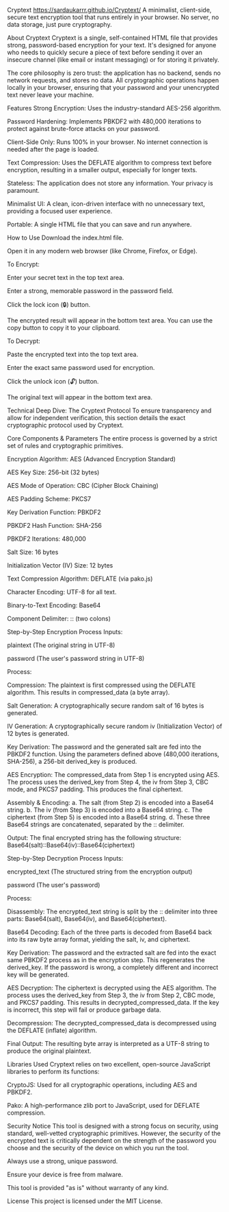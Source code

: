 Cryptext   https://sardaukarrr.github.io/Cryptext/ 
A minimalist, client-side, secure text encryption tool that runs entirely in your browser. No server, no data storage, just pure cryptography.

About Cryptext
Cryptext is a single, self-contained HTML file that provides strong, password-based encryption for your text. It's designed for anyone who needs to quickly secure a piece of text before sending it over an insecure channel (like email or instant messaging) or for storing it privately.

The core philosophy is zero trust: the application has no backend, sends no network requests, and stores no data. All cryptographic operations happen locally in your browser, ensuring that your password and your unencrypted text never leave your machine.

Features
Strong Encryption: Uses the industry-standard AES-256 algorithm.

Password Hardening: Implements PBKDF2 with 480,000 iterations to protect against brute-force attacks on your password.

Client-Side Only: Runs 100% in your browser. No internet connection is needed after the page is loaded.

Text Compression: Uses the DEFLATE algorithm to compress text before encryption, resulting in a smaller output, especially for longer texts.

Stateless: The application does not store any information. Your privacy is paramount.

Minimalist UI: A clean, icon-driven interface with no unnecessary text, providing a focused user experience.

Portable: A single HTML file that you can save and run anywhere.

How to Use
Download the index.html file.

Open it in any modern web browser (like Chrome, Firefox, or Edge).

To Encrypt:

Enter your secret text in the top text area.

Enter a strong, memorable password in the password field.

Click the lock icon (🔒) button.

The encrypted result will appear in the bottom text area. You can use the copy button to copy it to your clipboard.

To Decrypt:

Paste the encrypted text into the top text area.

Enter the exact same password used for encryption.

Click the unlock icon (🔓) button.

The original text will appear in the bottom text area.

Technical Deep Dive: The Cryptext Protocol
To ensure transparency and allow for independent verification, this section details the exact cryptographic protocol used by Cryptext.

Core Components & Parameters
The entire process is governed by a strict set of rules and cryptographic primitives.

Encryption Algorithm: AES (Advanced Encryption Standard)

AES Key Size: 256-bit (32 bytes)

AES Mode of Operation: CBC (Cipher Block Chaining)

AES Padding Scheme: PKCS7

Key Derivation Function: PBKDF2

PBKDF2 Hash Function: SHA-256

PBKDF2 Iterations: 480,000

Salt Size: 16 bytes

Initialization Vector (IV) Size: 12 bytes

Text Compression Algorithm: DEFLATE (via pako.js)

Character Encoding: UTF-8 for all text.

Binary-to-Text Encoding: Base64

Component Delimiter: :: (two colons)

Step-by-Step Encryption Process
Inputs:

plaintext (The original string in UTF-8)

password (The user's password string in UTF-8)

Process:

Compression: The plaintext is first compressed using the DEFLATE algorithm. This results in compressed_data (a byte array).

Salt Generation: A cryptographically secure random salt of 16 bytes is generated.

IV Generation: A cryptographically secure random iv (Initialization Vector) of 12 bytes is generated.

Key Derivation: The password and the generated salt are fed into the PBKDF2 function. Using the parameters defined above (480,000 iterations, SHA-256), a 256-bit derived_key is produced.

AES Encryption: The compressed_data from Step 1 is encrypted using AES. The process uses the derived_key from Step 4, the iv from Step 3, CBC mode, and PKCS7 padding. This produces the final ciphertext.

Assembly & Encoding:
a. The salt (from Step 2) is encoded into a Base64 string.
b. The iv (from Step 3) is encoded into a Base64 string.
c. The ciphertext (from Step 5) is encoded into a Base64 string.
d. These three Base64 strings are concatenated, separated by the :: delimiter.

Output: The final encrypted string has the following structure:
Base64(salt)::Base64(iv)::Base64(ciphertext)

Step-by-Step Decryption Process
Inputs:

encrypted_text (The structured string from the encryption output)

password (The user's password)

Process:

Disassembly: The encrypted_text string is split by the :: delimiter into three parts: Base64(salt), Base64(iv), and Base64(ciphertext).

Base64 Decoding: Each of the three parts is decoded from Base64 back into its raw byte array format, yielding the salt, iv, and ciphertext.

Key Derivation: The password and the extracted salt are fed into the exact same PBKDF2 process as in the encryption step. This regenerates the derived_key. If the password is wrong, a completely different and incorrect key will be generated.

AES Decryption: The ciphertext is decrypted using the AES algorithm. The process uses the derived_key from Step 3, the iv from Step 2, CBC mode, and PKCS7 padding. This results in decrypted_compressed_data. If the key is incorrect, this step will fail or produce garbage data.

Decompression: The decrypted_compressed_data is decompressed using the DEFLATE (inflate) algorithm.

Final Output: The resulting byte array is interpreted as a UTF-8 string to produce the original plaintext.

Libraries Used
Cryptext relies on two excellent, open-source JavaScript libraries to perform its functions:

CryptoJS: Used for all cryptographic operations, including AES and PBKDF2.

Pako: A high-performance zlib port to JavaScript, used for DEFLATE compression.

Security Notice
This tool is designed with a strong focus on security, using standard, well-vetted cryptographic primitives. However, the security of the encrypted text is critically dependent on the strength of the password you choose and the security of the device on which you run the tool.

Always use a strong, unique password.

Ensure your device is free from malware.

This tool is provided "as is" without warranty of any kind.

License
This project is licensed under the MIT License.
